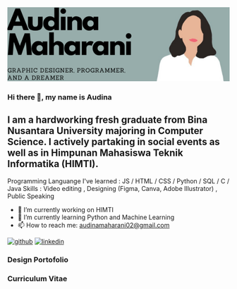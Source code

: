 <img width="100%" height="80%" src="./banner.png" />


### Hi there 👋, my name is Audina

## I am a hardworking fresh graduate from Bina Nusantara University majoring in Computer Science. I actively partaking in social events as well as in Himpunan Mahasiswa Teknik Informatika (HIMTI). 

Programming Languange I've learned : JS / HTML / CSS / Python / SQL / C / Java
Skills : Video editing , Designing (Figma, Canva, Adobe Illustrator) , Public Speaking

- 🔭 I’m currently working on HIMTI 
- 🌱 I’m currently learning Python and Machine Learning 
- 📫 How to reach me: audinamaharani02@gmail.com 

[<img src='https://cdn.jsdelivr.net/npm/simple-icons@3.0.1/icons/github.svg' alt='github' height='40'>](https://github.com/audinamaharani)  [<img src='https://cdn.jsdelivr.net/npm/simple-icons@3.0.1/icons/linkedin.svg' alt='linkedin' height='40'>](https://www.linkedin.com/in/audina-maharani/)  

### Design Portofolio



### Curriculum Vitae





